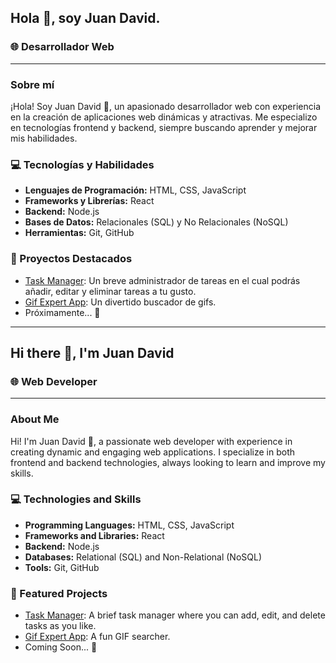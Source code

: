 ## Hola 👋, soy Juan David.

### 🌐 Desarrollador Web

---

### Sobre mí

¡Hola! Soy Juan David 💫, un apasionado desarrollador web con experiencia en la creación de aplicaciones web dinámicas y atractivas. Me especializo en tecnologías frontend y backend, siempre buscando aprender y mejorar mis habilidades.

### 💻 Tecnologías y Habilidades

- **Lenguajes de Programación:** HTML, CSS, JavaScript
- **Frameworks y Librerías:** React
- **Backend:** Node.js
- **Bases de Datos:** Relacionales (SQL) y No Relacionales (NoSQL)
- **Herramientas:** Git, GitHub

### 🚀 Proyectos Destacados

- [Task Manager](https://github.com/Galindo1327/Task-Manager-MERN): Un breve administrador de tareas en el cual podrás añadir, editar y eliminar tareas a tu gusto.
- [Gif Expert App](https://github.com/Galindo1327/react-gifexpertapp-jdmg): Un divertido buscador de gifs.
- Próximamente... 👀

---

## Hi there 👋, I'm Juan David

### 🌐 Web Developer

---

### About Me

Hi! I'm Juan David 💫, a passionate web developer with experience in creating dynamic and engaging web applications. I specialize in both frontend and backend technologies, always looking to learn and improve my skills.

### 💻 Technologies and Skills

- **Programming Languages:** HTML, CSS, JavaScript
- **Frameworks and Libraries:** React
- **Backend:** Node.js
- **Databases:** Relational (SQL) and Non-Relational (NoSQL)
- **Tools:** Git, GitHub

### 🚀 Featured Projects

- [Task Manager](https://github.com/Galindo1327/Task-Manager-MERN): A brief task manager where you can add, edit, and delete tasks as you like.
- [Gif Expert App](https://github.com/Galindo1327/react-gifexpertapp-jdmg): A fun GIF searcher.
- Coming Soon... 👀

